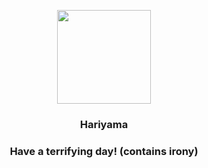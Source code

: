 <p align="center">
    <img src="https://raw.githubusercontent.com/PokeAPI/sprites/master/sprites/pokemon/297.png" width="150" height="150">
</p>
<h3 align="center"> <b>Hariyama</b></h3>
<h3 align="center">Have a terrifying day! (contains irony)</h3>
